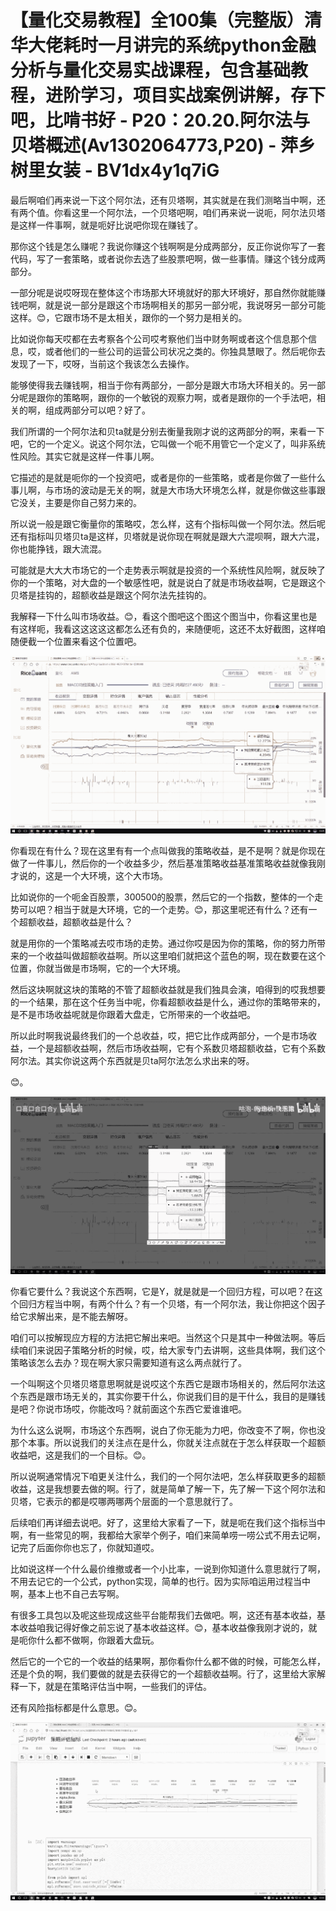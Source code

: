 # 【量化交易教程】全100集（完整版）清华大佬耗时一月讲完的系统python金融分析与量化交易实战课程，包含基础教程，进阶学习，项目实战案例讲解，存下吧，比啃书好 - P20：20.20.阿尔法与贝塔概述(Av1302064773,P20) - 萍乡树里女装 - BV1dx4y1q7iG

最后啊咱们再来说一下这个阿尔法，还有贝塔啊，其实就是在我们测略当中啊，还有两个值。你看这里一个阿尔法，一个贝塔吧啊，咱们再来说一说呃，阿尔法贝塔是这样一件事啊，就是呃好比说吧你现在赚钱了。

那你这个钱是怎么赚呢？我说你赚这个钱啊啊是分成两部分，反正你说你写了一套代码，写了一套策略，或者说你去选了些股票吧啊，做一些事情。赚这个钱分成两部分。

一部分呢是说哎呀现在整体这个市场那大环境就好的那大环境好，那自然你就能赚钱吧啊，就是说一部分是跟这个市场啊相关的那另一部分呢，我说呀另一部分可能这样。😊，它跟市场不是太相关，跟你的一个努力是相关的。

比如说你每天哎都在去考察各个公司哎考察他们当中财务啊或者这个信息那个信息，哎，或者他们的一些公司的运营公司状况之类的。你独具慧眼了。然后呢你去发现了一下，哎呀，当前这个我该怎么去操作。

能够使得我去赚钱啊，相当于你有两部分，一部分是跟大市场大环相关的。另一部分呢是跟你的策略啊，跟你的一个敏锐的观察力啊，或者是跟你的一个手法吧，相关的啊，组成两部分可以吧？好了。

我们所谓的一个阿尔法和贝ta就是分别去衡量我刚才说的这两部分的啊，来看一下吧，它的一个定义。说这个阿尔法，它叫做一个呃不用管它一个定义了，叫非系统性风险。其实它就是这样一件事儿啊。

它描述的是就是呃你的一个投资吧，或者是你的一些策略，或者是你做了一些什么事儿啊，与市场的波动是无关的啊，就是大市场大环境怎么样，就是你做这些事跟它没关，主要是你自己努力来的。

所以说一般是跟它衡量你的策略哎，怎么样，这有个指标叫做一个阿尔法。然后呢还有指标叫贝塔贝ta是这样，贝塔就是说你现在啊就是跟大六混呗啊，跟大六混，你也能挣钱，跟大流混。

可能就是大大大市场它的一个走势表示啊就是投资的一个系统性风险啊，就反映了你的一个策略，对大盘的一个敏感性吧，就是说白了就是市场收益啊，它是跟这个贝塔是挂钩的，超额收益是跟这个阿尔法先挂钩的。

我解释一下什么叫市场收益。😊，看这个图吧这个图这个图当中，你看这里也是有这样呃，我看这这这这这都怎么还有负的，来随便呃，这还不太好截图，这样咱随便截一个位置来看这个位置吧。



![](img/c6aa88ed8298ab793e1bc23ecb479eea_1.png)

你看现在有什么？现在这里有有一个点叫做我的策略收益，是不是啊？就是你现在做了一件事儿，然后你的一个收益多少，然后基准策略收益基准策略收益就像我刚才说的，这是一个大环境，这个大市场。

比如说你的一个呃金百股票，300500的股票，然后它的一个指数，整体的一个走势可以吧？相当于就是大环境，它的一个走势。😊，那这里呢还有什么？还有一个超额收益，超额收益是什么？

就是用你的一个策略减去哎市场的走势。通过你哎是因为你的策略，你的努力所带来的一个收益叫做超额收益啊。所以这里咱们就把这个蓝色的啊，现在数要在这个位置，你就当做是市场啊，它的一个大环境。

然后这块啊就这块的策略的不管了超额收益就是我们独具会演，咱得到的哎我想要的一个结果，那在这个任务当中呢，你看超额收益是什么，通过你的策略带来的，是不是市场收益呢就是你跟着大盘走，它所带来的一个收益吧。

所以此时啊我说最终我们的一个总收益，哎，把它比作成两部分，一个是市场收益，一个是超额收益啊，然后市场收益啊，它有个系数贝塔超额收益，它有个系数阿尔法。其实你说这两个东西就是贝ta阿尔法怎么求出来的呀。

😊。

![](img/c6aa88ed8298ab793e1bc23ecb479eea_3.png)

你看它要什么？我说这个东西啊，它是Y，就是就是一个回归方程，可以吧？在这个回归方程当中啊，有两个什么？有一个贝塔，有一个阿尔法，我让你把这个因子给它求解出来，是不能去解呀。

咱们可以按解现应方程的方法把它解出来吧。当然这个只是其中一种做法啊。等后续咱们来说因子策略分析的时候，哎，给大家专门去讲啊，这些具体啊，我们这个策略该怎么去办？现在啊大家只需要知道有这么两点就行了。

一个叫啊这个贝塔贝塔意思啊就是说哎这个东西它是跟市场相关的，然后阿尔法这个东西是跟市场无关的，其实你要干什么，你说我们目的是干什么，我目的是赚钱是吧？你说市场哎，你能改吗？就前面这个东西它爱谁谁吧。

为什么这么说啊，市场这个东西啊，说白了你无能为力吧，你改变不了啊，你也没那个本事。所以说我们的关注点在是什么，你就关注点就在于怎么样获取一个超额收益吧，这是我们的一个目标。😊。

所以说啊通常情况下咱更关注什么，我们的一个阿尔法吧，怎么样获取更多的超额收益，这是我想要去做的啊。行了，就是简单了解一下，先了解一下这个阿尔法和贝塔，它表示的都是哎哪两哪两个层面的一个意思就行了。

后续咱们再详细去说吧。好了，这里给大家看了一下，就是呃在我们这个指标当中啊，有一些常见的啊，我都给大家举个例子，咱们来简单唠一唠公式不用去记啊，记完了后面你你也忘了，你就知道哎。

比如说这样一个什么最价维撤或者一个小比率，一说到你知道什么意思就行了啊，不用去记它的一个公式，python实现，简单的也行。因为实际咱运用过程当中啊，基本上也不自己去写啊。

有很多工具包以及呢这些现成这些平台能帮我们去做吧。啊，这还有基本收益，基本收益咱我记得好像之前忘说了基本收益这样。😊，基本收益像我刚才说的，就是呃你什么都不做啊，你跟着大盘玩。

然后它的一个它的一个收益的结果啊，那你看你什么都不做的时候，可能怎么样，还是个负的啊，我们要做的就是去获得它的一个超额收益啊。行了，这里给大家解释一下，就是在策略评估当中啊，一些我们的评估。

还有风险指标都是什么意思。😊。

![](img/c6aa88ed8298ab793e1bc23ecb479eea_5.png)